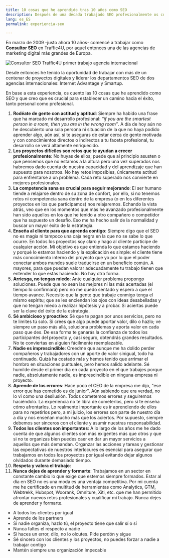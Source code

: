 ```yaml
---
title: 10 cosas que he aprendido tras 10 años como SEO
description: Después de una década trabajado SEO profesionalmente os cuento mis aprendizajes
lang: es_ES
permalink: experiencia-seo

---
```


En marzo de 2009 -justo ahora 10 años- comencé a trabajar como **Consultor SEO** en Traffic4U, por aquel entonces una de las agencias de marketing digital más grandes de Europa. 

![Consultor SEO Traffic4U primer trabajo agencia internacional](https://i.imgur.com/eETYCGw.png)

Desde entonces he tenido la oportunidad de trabajar con más de un centenar de proyectos digitales y liderar los departamentos SEO de dos agencias internacionales: Internet Advantage y Smartup.

En base a esta experiencia, os cuento las 10 cosas que he aprendido como SEO y que creo que es crucial para establecer un camino hacia el éxito, tanto personal como profesional.
 


 1. **Rodéate de gente con actitud y aptitud**: Siempre ha habido una frase que ha marcado mi desarrollo profesional: *“if you are the smartest person in a room, then you are in the wrong room”*.  A día de hoy aún no he descubierto una sola persona ni situación de la que no haya podido aprender algo, aún así, si te aseguras de estar cerca de gente motivada y con conocimientos directos o indirectos a tu faceta profesional, tu desarrollo se verá altamente enriquecido. 
 2. **Los proyectos difíciles son retos que te ayudan a crecer profesionalmente**: No huyas de ellos; puede que al principio asusten o que pensemos que no estamos a la altura pero una vez superados nos habremos dado cuenta de nuestra capacidad y del aprendizaje que han supuesto para nosotros. No hay retos imposibles, únicamente actitud para enfrentarse a un problema. Cada reto superado nos convierte en mejores profesionales. 
 3. **La competencia sana es crucial para seguir mejorando**: El ser humano tiende a relajarse dentro de su zona de confort, por ello, si no tenemos retos ni competencia sana dentro de la empresa (o en los diferentes proyectos en los que participamos) nos relajaremos. Echando la vista atrás, veo que en los momentos que más he avanzado profesionalmente han sido aquellos en los que he tenido a otro compañero o competidor que ha supuesto un desafío. Eso me ha hecho salir de la normalidad y buscar un mayor éxito de la estrategia.
 4. **Enseña al cliente para que aprenda contigo**: Siempre digo que el SEO no es magia ni tampoco una caja negra en la que no se sabe lo que ocurre. En todos los proyectos soy claro y hago al cliente partícipe de cualquier acción. Mi objetivo es que entienda lo que estamos haciendo y porqué lo estamos haciendo y la explicación es simple: el cliente tiene más conocimiento interno del proyecto que yo por lo que el poder conectar ambos mundos suele traducirse en un beneficio común. A mayores, para que puedan valorar adecuadamente tu trabajo tienen que entender lo que estás haciendo. No hay otra forma. 
 5. **Arriesga, no tengas miedo**:  Ante cualquier problema propongo soluciones. Puede que no sean las mejores ni las más acertadas (el tiempo lo confirmará) pero no me quedo sentado y espero a que el tiempo avance. Necesito que la gente que trabaje conmigo tenga el mismo espíritu; que se les enciendan los ojos con ideas desabelladas y que no tengan miedo a realizar hipótesis y a probar. Si aciertas puede ser la clave del éxito de la estrategia.
 6. **Sé ambicioso y proactivo**: Sé que te pagan por unos servicios, pero no te limites tú solo. Si crees que algo puede aportar valor, dilo o hazlo; ve siempre un paso más allá, soluciona problemas y aporta valor en cada paso que des. De esa forma te ganarás la confianza de todos los participantes del proyecto y, casi seguro, obtendrás grandes resultados. No te conviertas en alguien fácilmente reemplazable.
 7. **Nadie es imprescindible**: Creedme que aunque me ha dolido perder compañeros y trabajadores con un aporte de valor sinigual, todo ha continuado. Quizá ha costado más y hemos tenido que arrimar el hombro en situaciones puntuales, pero hemos salido adelante. Sé humilde desde el primer día en cada proyecto en el que trabajes porque nadie, absolutamente nadie, es imprescindible en ninguna empresa ni proyecto. 
 8. **Aprende de los errores**: Hace poco el CEO de la empresa me dijo, "ese error que has cometido es de junior". Aún sabiendo que era verdad, no lo vi como una desilusión. Todos cometemos errores y seguiremos haciéndolo. La experiencia no te libra de cometerlos, pero sí te enseña cómo afrontarlos. Lo realmente importante es ir aprendiendo de ellos para no repetirlos pero, a mi juicio, los errores son parte de nuestro día a día y nos enseñan mucho más que los aciertos. Por supuesto, siempre debemos ser sinceros con el cliente y asumir nuestras responsabilidad.
 9. **Todos los clientes son importantes**: A lo largo de los años me he dado cuenta de que algunos clientes son más exigentes más que otros y que si no te organizas bien puedes caer en dar un mayor servicios a aquellos que más demandan.  Organzar las acciones y tareas y gestionar las expectativas de nuestros interlocures es esencial para asegurar que trabajamos en todos los proyectos por igual evitando dejar algunos olvidados durante demasiado tiempo.
 10.  **Respeta y valora el trabajo**:
 11. **Nunca dejes de aprender y formarte**:  Trabajamos en un sector en constante cambio lo que exige que estemos siempre formados. Estar al día en SEO no es una moda es una ventaja competitiva. Por mi cuenta me he certificado en multitud de herramientas como Analytics, GTM, Webtrekk, Hubspot, Woorank, Omniture, Xiti, etc. que me han permitido afrontar nuevos retos profesionales y cualificar mi trabajo. Nunca dejes de aprender y formarte.




- A todos los clientes por igual
- Aprende de los partners
- Si nadie organiza, hazlo tú, el proyecto tiene que salir sí o sí
- Nunca faltes el respecto a nadie
- Si haces un error, dilo, no lo olcutes. Pide perdón y sigue
- Sé sincero con los clientes y los proyectos, no puedes forzar a nadie a trabajar contigo
- Mantén siempre una organización impecable
<!--stackedit_data:
eyJoaXN0b3J5IjpbLTE4NzMwOTg5MSwxOTk5ODMyNjY0LDIwMz
QwMzgzMzYsMTg2OTE4OTY2Miw2NzQ1OTY1MTYsLTMyMjQ4ODIz
LC0xMDc5MTgwMDcwLC04NjU5MDYwNDcsMTcyMzA2NTg0LDExNT
IzMzk4MTEsMjEzMjMwMjkyLC0xMjMyMTMyODUzLDE2NjAxOTAy
OTZdfQ==
-->